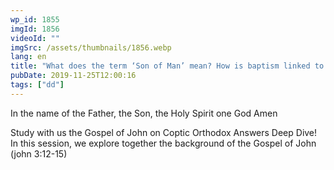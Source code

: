 ```yaml
---
wp_id: 1855
imgId: 1856
videoId: ""
imgSrc: /assets/thumbnails/1856.webp
lang: en
title: "What does the term ‘Son of Man’ mean? How is baptism linked to the cross? by Fr. Gabriel Wissa"
pubDate: 2019-11-25T12:00:16
tags: ["dd"]
---
```


<!-- page: 6 -->

<p>In the name of the Father, the Son, the Holy Spirit one God Amen</p>
<p>Study with us the Gospel of John on Coptic Orthodox Answers Deep Dive!  In this session, we explore together the background of the Gospel of John  (john 3:12-15)</p>
